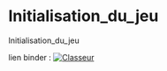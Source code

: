 # Initialisation_du_jeu
Initialisation_du_jeu

lien binder :
[![Classeur](https://mybinder.org/badge_logo.svg)](https://mybinder.org/v2/gh/BenFanny/Initialisation_du_jeu/T%C3%8ATE)
